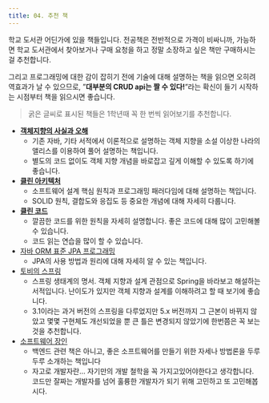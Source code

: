 ```yaml
---
title: 04. 추천 책
---
```


학교 도서관 어딘가에 있을 책들입니다. 전공책은 전반적으로 가격이 비싸니까, 가능하면 학교 도서관에서 찾아보거나 구매 요청을 하고 정말 소장하고 싶은 책만 구매하시는걸 추천합니다.

그리고 프로그래밍에 대한 감이 잡히기 전에 기술에 대해 설명하는 책을 읽으면 오히려 역효과가 날 수 있으므로, ”**대부분의 CRUD api는 짤 수 있다!**”라는 확신이 들기 시작하는 시점부터 책을 읽으시면 좋습니다.

> 굵은 글씨로 표시된 책들은 1학년때 꼭 한 번씩 읽어보기를 추천합니다.

- [**객체지향의 사실과 오해**](http://www.yes24.com/Product/Goods/18249021)
    - 기존 자바, 기타 서적에서 이론적으로 설명하는 객체 지향을 소설 이상한 나라의 앨리스를 이용하여 풀어 설명하는 책입니다.
    - 별도의 코드 없이도 객체 지향 개념을 바로잡고 깊게 이해할 수 있도록 하기에 좋습니다.
- [**클린 아키텍처**](http://www.yes24.com/Product/Goods/77283734)
    - 소프트웨어 설계 핵심 원칙과 프로그래밍 패러다임에 대해 설명하는 책입니다.
    - SOLID 원칙, 결합도와 응집도 등 중요한 개념에 대해 자세히 다룹니다.
- [**클린 코드**](http://www.yes24.com/Product/Goods/11681152)
    - 깔끔한 코드를 위한 원칙을 자세히 설명합니다. 좋은 코드에 대해 많이 고민해볼 수 있습니다.
    - 코드 읽는 연습을 많이 할 수 있습니다.
- [자바 ORM 표준 JPA 프로그래밍](http://www.yes24.com/Product/Goods/19040233)
    - JPA의 사용 방법과 원리에 대해 자세히 알 수 있는 책입니다.
- [토비의 스프링](http://www.yes24.com/Product/Goods/7516911)
    - 스프링 생태계의 명서. 객체 지향과 설계 관점으로 Spring을 바라보고 해설하는 서적입니다. 난이도가 있지만 객체 지향과 설계를 이해하려고 할 때 보기에 좋습니다.
    - 3.1이라는 과거 버전의 스프링을 다루었지만 5.x 버전까지 그 근본이 바뀌지 않았고 몇몇 구현체도 개선되었을 뿐 큰 틀은 변경되지 않았기에 한번쯤은 꼭 보는 것을 추천합니다.
- [소프트웨어 장인](http://www.yes24.com/Product/Goods/20461940)
    - 백엔드 관련 책은 아니고, 좋은 소프트웨어를 만들기 위한 자세나 방법론을 두루두루 소개하는 책입니다
    - 자고로 개발자란… 자기만의 개발 철학을 꼭 가지고있어야한다고 생각합니다. 코드만 잘짜는 개발자를 넘어 훌륭한 개발자가 되기 위해 고민하고 또 고민해봅시다.